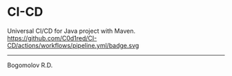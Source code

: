 # CI-CD
Universal CI/CD for Java project with Maven.
https://github.com/C0d1red/CI-CD/actions/workflows/pipeline.yml/badge.svg

---------
Bogomolov R.D.
